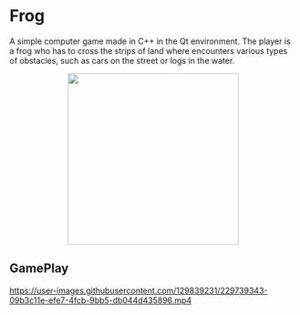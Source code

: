 # Frog

A simple computer game made in C++ in the Qt environment. The player is a frog who has to cross the strips of land where encounters various types of obstacles, such as cars on the street or logs in the water.

<div align="center">
<img src="https://user-images.githubusercontent.com/82365324/229240865-7865adf3-ee95-4ee9-bdb6-373f7b470f75.png" width="300" height="300"  />
</div>

## GamePlay

https://user-images.githubusercontent.com/129839231/229739343-09b3c11e-efe7-4fcb-9bb5-db044d435896.mp4

